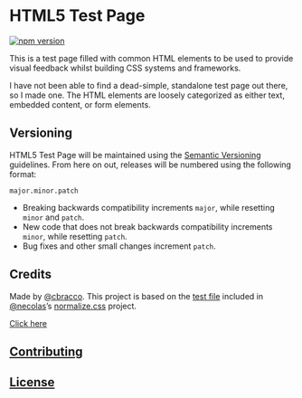 # HTML5 Test Page

[![npm version](https://badge.fury.io/js/html5-test-page.svg)](https://badge.fury.io/js/html5-test-page)

This is a test page filled with common HTML elements to be used to provide visual feedback whilst building CSS systems and frameworks.

I have not been able to find a dead-simple, standalone test page out there, so I made one. The HTML elements are loosely categorized as either text, embedded content, or form elements.

## Versioning

HTML5 Test Page will be maintained using the [Semantic Versioning](http://semver.org/) guidelines. From here on out, releases will be numbered using the following format:

`major.minor.patch`

* Breaking backwards compatibility increments `major`, while resetting `minor` and `patch`.
* New code that does not break backwards compatibility increments `minor`, while resetting `patch`.
* Bug fixes and other small changes increment `patch`.

## Credits

Made by [@cbracco](http://cbracco.me). This project is based on the [test file](https://github.com/necolas/normalize.css/blob/master/test.html) included in [@necolas](https://github.com/necolas/)’s [normalize.css](https://github.com/necolas/normalize.css/) project.

[Click here](file://C:/)

## [Contributing](CONTRIBUTING.md)

## [License](LICENSE)
